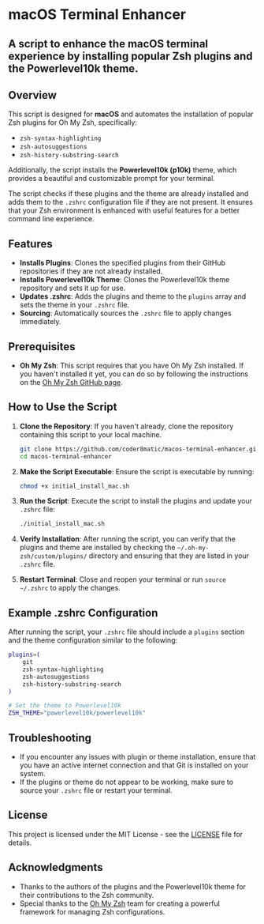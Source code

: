 # macOS Terminal Enhancer

## A script to enhance the macOS terminal experience by installing popular Zsh plugins and the Powerlevel10k theme.

## Overview

This script is designed for **macOS** and automates the installation of popular Zsh plugins for Oh My Zsh, specifically:
- `zsh-syntax-highlighting`
- `zsh-autosuggestions`
- `zsh-history-substring-search`

Additionally, the script installs the **Powerlevel10k (p10k)** theme, which provides a beautiful and customizable prompt for your terminal.

The script checks if these plugins and the theme are already installed and adds them to the `.zshrc` configuration file if they are not present. It ensures that your Zsh environment is enhanced with useful features for a better command line experience.

## Features

- **Installs Plugins**: Clones the specified plugins from their GitHub repositories if they are not already installed.
- **Installs Powerlevel10k Theme**: Clones the Powerlevel10k theme repository and sets it up for use.
- **Updates .zshrc**: Adds the plugins and theme to the `plugins` array and sets the theme in your `.zshrc` file.
- **Sourcing**: Automatically sources the `.zshrc` file to apply changes immediately.

## Prerequisites

- **Oh My Zsh**: This script requires that you have Oh My Zsh installed. If you haven't installed it yet, you can do so by following the instructions on the [Oh My Zsh GitHub page](https://github.com/ohmyzsh/ohmyzsh).

## How to Use the Script

1. **Clone the Repository**: If you haven't already, clone the repository containing this script to your local machine.

   ```bash
   git clone https://github.com/coder8matic/macos-terminal-enhancer.git
   cd macos-terminal-enhancer
   ```

2. **Make the Script Executable**: Ensure the script is executable by running:

   ```bash
   chmod +x initial_install_mac.sh
   ```

3. **Run the Script**: Execute the script to install the plugins and update your `.zshrc` file:

   ```bash
   ./initial_install_mac.sh
   ```

4. **Verify Installation**: After running the script, you can verify that the plugins and theme are installed by checking the `~/.oh-my-zsh/custom/plugins/` directory and ensuring that they are listed in your `.zshrc` file.

5. **Restart Terminal**: Close and reopen your terminal or run `source ~/.zshrc` to apply the changes.

## Example .zshrc Configuration

After running the script, your `.zshrc` file should include a `plugins` section and the theme configuration similar to the following:

```bash
plugins=(
    git
    zsh-syntax-highlighting
    zsh-autosuggestions
    zsh-history-substring-search
)

# Set the theme to Powerlevel10k
ZSH_THEME="powerlevel10k/powerlevel10k"
```

## Troubleshooting

- If you encounter any issues with plugin or theme installation, ensure that you have an active internet connection and that Git is installed on your system.
- If the plugins or theme do not appear to be working, make sure to source your `.zshrc` file or restart your terminal.

## License

This project is licensed under the MIT License - see the [LICENSE](LICENSE) file for details.

## Acknowledgments

- Thanks to the authors of the plugins and the Powerlevel10k theme for their contributions to the Zsh community.
- Special thanks to the [Oh My Zsh](https://github.com/ohmyzsh/ohmyzsh) team for creating a powerful framework for managing Zsh configurations.
